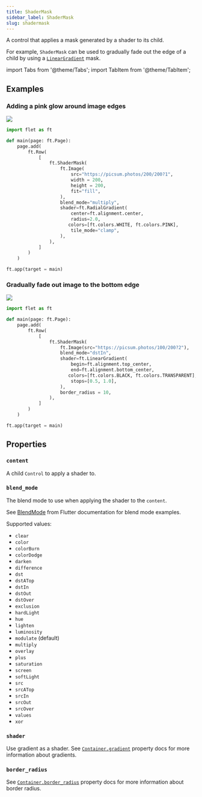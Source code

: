 ```yaml
---
title: ShaderMask
sidebar_label: ShaderMask
slug: shadermask
---
```


A control that applies a mask generated by a shader to its child.

For example, `ShaderMask` can be used to gradually fade out the edge of a child by using a [`LinearGradient`](/docs/controls/container#lineargradient) mask.

import Tabs from '@theme/Tabs';
import TabItem from '@theme/TabItem';

## Examples

### Adding a pink glow around image edges

<img src="/img/docs/controls/shader-mask/shader-mask-pink-glow.png" className="screenshot-20" />

<Tabs groupId="language">
  <TabItem value="python" label="Python" default>

```python
import flet as ft

def main(page: ft.Page):
    page.add(
        ft.Row(
            [
                ft.ShaderMask(
                    ft.Image(
                        src="https://picsum.photos/200/200?1",
                        width = 200,
                        height = 200,
                        fit="fill",
                    ),
                    blend_mode="multiply",
                    shader=ft.RadialGradient(
                        center=ft.alignment.center,
                        radius=2.0,
                       colors=[ft.colors.WHITE, ft.colors.PINK],
                        tile_mode="clamp",
                    ),
                ),
            ]
        )
    )

ft.app(target = main)
```

  </TabItem>
</Tabs>

### Gradually fade out image to the bottom edge

<img src="/img/docs/controls/shader-mask/shader-mask-gradient.png" className="screenshot-20" />

<Tabs groupId="language">
  <TabItem value="python" label="Python" default>

```python
import flet as ft

def main(page: ft.Page):
    page.add(
        ft.Row(
            [
                ft.ShaderMask(
                    ft.Image(src="https://picsum.photos/100/200?2"),
                    blend_mode="dstIn",
                    shader=ft.LinearGradient(
                        begin=ft.alignment.top_center,
                        end=ft.alignment.bottom_center,
                       colors=[ft.colors.BLACK, ft.colors.TRANSPARENT],
                        stops=[0.5, 1.0],
                    ),
                    border_radius = 10,
                ),
            ]
        )
    )

ft.app(target = main)
```

  </TabItem>
</Tabs>

## Properties

### `content`

A child `Control` to apply a shader to.

### `blend_mode`

The blend mode to use when applying the shader to the `content`.

See [BlendMode](https://api.flutter.dev/flutter/dart-ui/BlendMode.html) from Flutter documentation for blend mode examples.

Supported values:

* `clear`
* `color`
* `colorBurn`
* `colorDodge`
* `darken`
* `difference`
* `dst`
* `dstATop`
* `dstIn`
* `dstOut`
* `dstOver`
* `exclusion`
* `hardLight`
* `hue`
* `lighten`
* `luminosity`
* `modulate` (default)
* `multiply`
* `overlay`
* `plus`
* `saturation`
* `screen`
* `softLight`
* `src`
* `srcATop`
* `srcIn`
* `srcOut`
* `srcOver`
* `values`
* `xor`

### `shader`

Use gradient as a shader. See [`Container.gradient`](container#gradient) property docs for more information about gradients.

### `border_radius`

See [`Container.border_radius`](container#border_radius) property docs for more information about border radius.
